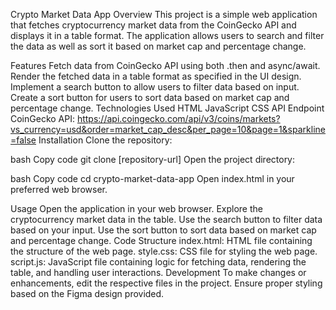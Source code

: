 Crypto Market Data App
Overview
This project is a simple web application that fetches cryptocurrency market data from the CoinGecko API and displays it in a table format. The application allows users to search and filter the data as well as sort it based on market cap and percentage change.

Features
Fetch data from CoinGecko API using both .then and async/await.
Render the fetched data in a table format as specified in the UI design.
Implement a search button to allow users to filter data based on input.
Create a sort button for users to sort data based on market cap and percentage change.
Technologies Used
HTML
JavaScript
CSS
API Endpoint
CoinGecko API: https://api.coingecko.com/api/v3/coins/markets?vs_currency=usd&order=market_cap_desc&per_page=10&page=1&sparkline=false
Installation
Clone the repository:

bash
Copy code
git clone [repository-url]
Open the project directory:

bash
Copy code
cd crypto-market-data-app
Open index.html in your preferred web browser.

Usage
Open the application in your web browser.
Explore the cryptocurrency market data in the table.
Use the search button to filter data based on your input.
Use the sort button to sort data based on market cap and percentage change.
Code Structure
index.html: HTML file containing the structure of the web page.
style.css: CSS file for styling the web page.
script.js: JavaScript file containing logic for fetching data, rendering the table, and handling user interactions.
Development
To make changes or enhancements, edit the respective files in the project.
Ensure proper styling based on the Figma design provided.
